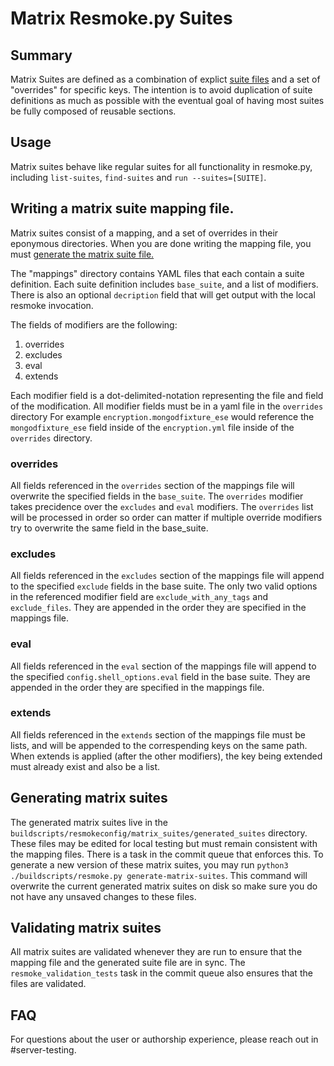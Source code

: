 # Matrix Resmoke.py Suites

## Summary

Matrix Suites are defined as a combination of explict
[suite files](../../../buildscripts/resmokeconfig/suites/README.md)
and a set of "overrides" for specific keys. The intention is
to avoid duplication of suite definitions as much as
possible with the eventual goal of having most suites be
fully composed of reusable sections.

## Usage

Matrix suites behave like regular suites for all functionality in resmoke.py,
including `list-suites`, `find-suites` and `run --suites=[SUITE]`.

## Writing a matrix suite mapping file.

Matrix suites consist of a mapping, and a set of overrides in
their eponymous directories. When you are done writing the mapping file, you must
[generate the matrix suite file.](#generating-matrix-suites)

The "mappings" directory contains YAML files that each contain a suite definition.
Each suite definition includes `base_suite`, and a list of
modifiers. There is also an optional `decription` field that will get output
with the local resmoke invocation.

The fields of modifiers are the following:

1. overrides
2. excludes
3. eval
4. extends

Each modifier field is a dot-delimited-notation representing the file and field of the modification.
All modifier fields must be in a yaml file in the `overrides` directory
For example `encryption.mongodfixture_ese` would reference the `mongodfixture_ese` field
inside of the `encryption.yml` file inside of the `overrides` directory.

### overrides

All fields referenced in the `overrides` section of the mappings file will overwrite the specified
fields in the `base_suite`.
The `overrides` modifier takes precidence over the `excludes` and `eval` modifiers.
The `overrides` list will be processed in order so order can matter if multiple override modifiers
try to overwrite the same field in the base_suite.

### excludes

All fields referenced in the `excludes` section of the mappings file will append to the specified
`exclude` fields in the base suite.
The only two valid options in the referenced modifier field are `exclude_with_any_tags` and
`exclude_files`. They are appended in the order they are specified in the mappings file.

### eval

All fields referenced in the `eval` section of the mappings file will append to the specified
`config.shell_options.eval` field in the base suite.
They are appended in the order they are specified in the mappings file.

### extends

All fields referenced in the `extends` section of the mappings file must be lists, and will be
appended to the correspending keys on the same path. When extends is applied (after the other
modifiers), the key being extended must already exist and also be a list.

## Generating matrix suites

The generated matrix suites live in the `buildscripts/resmokeconfig/matrix_suites/generated_suites`
directory. These files may be edited for local testing but must remain consistent with the mapping
files. There is a task in the commit queue that enforces this. To generate a new version of these
matrix suites, you may run `python3 ./buildscripts/resmoke.py generate-matrix-suites`. This command
will overwrite the current generated matrix suites on disk so make sure you do not have any unsaved
changes to these files.

## Validating matrix suites

All matrix suites are validated whenever they are run to ensure that the mapping file and the
generated suite file are in sync. The `resmoke_validation_tests` task in the commit queue also
ensures that the files are validated.

## FAQ

For questions about the user or authorship experience,
please reach out in #server-testing.
